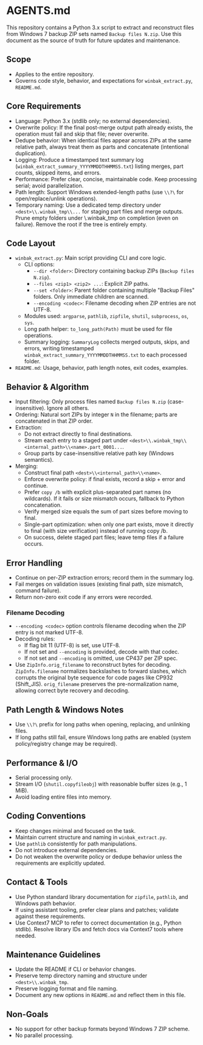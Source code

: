 # AGENTS.md

This repository contains a Python 3.x script to extract and reconstruct files from Windows 7 backup ZIP sets named `Backup files N.zip`. Use this document as the source of truth for future updates and maintenance.

## Scope

- Applies to the entire repository.
- Governs code style, behavior, and expectations for `winbak_extract.py`, `README.md`.

## Core Requirements

- Language: Python 3.x (stdlib only; no external dependencies).
- Overwrite policy: If the final post-merge output path already exists, the operation must fail and skip that file; never overwrite.
- Dedupe behavior: When identical files appear across ZIPs at the same relative path, always treat them as parts and concatenate (intentional duplication).
- Logging: Produce a timestamped text summary log (`winbak_extract_summary_YYYYMMDDTHHMMSS.txt`) listing merges, part counts, skipped items, and errors.
- Performance: Prefer clear, concise, maintainable code. Keep processing serial; avoid parallelization.
- Path length: Support Windows extended-length paths (use `\\?\` for open/replace/unlink operations).
- Temporary naming: Use a dedicated temp directory under `<dest>\\.winbak_tmp\\...` for staging part files and merge outputs. Prune empty folders under <dest>\\.winbak_tmp on completion (even on failure). Remove the root if the tree is entirely empty.

## Code Layout

- `winbak_extract.py`: Main script providing CLI and core logic.
  - CLI options:
    - `--dir <folder>`: Directory containing backup ZIPs (`Backup files N.zip`).
    - `--files <zip1> <zip2> ...`: Explicit ZIP paths.
    - `--set <folder>`: Parent folder containing multiple "Backup Files" folders. Only immediate children are scanned.
    - `--encoding <codec>`: Filename decoding when ZIP entries are not UTF-8.
  - Modules used: `argparse`, `pathlib`, `zipfile`, `shutil`, `subprocess`, `os`, `sys`.
  - Long path helper: `to_long_path(Path)` must be used for file operations.
  - Summary logging: `SummaryLog` collects merged outputs, skips, and errors, writing timestamped `winbak_extract_summary_YYYYMMDDTHHMMSS.txt` to each processed folder.
- `README.md`: Usage, behavior, path length notes, exit codes, examples.

## Behavior & Algorithm

- Input filtering: Only process files named `Backup files N.zip` (case-insensitive). Ignore all others.
- Ordering: Natural sort ZIPs by integer `N` in the filename; parts are concatenated in that ZIP order.
- Extraction:
  - Do not extract directly to final destinations.
  - Stream each entry to a staged part under `<dest>\\.winbak_tmp\\<internal_path>\\<name>.part_0001...`.
  - Group parts by case-insensitive relative path key (Windows semantics).
- Merging:
  - Construct final path `<dest>\\<internal_path>\\<name>`.
  - Enforce overwrite policy: if final exists, record a skip + error and continue.
  - Prefer `copy /b` with explicit plus-separated part names (no wildcards). If it fails or size mismatch occurs, fallback to Python concatenation.
  - Verify merged size equals the sum of part sizes before moving to final.
  - Single-part optimization: when only one part exists, move it directly to final (with size verification) instead of running copy /b.
  - On success, delete staged part files; leave temp files if a failure occurs.

## Error Handling

- Continue on per-ZIP extraction errors; record them in the summary log.
- Fail merges on validation issues (existing final path, size mismatch, command failure).
- Return non-zero exit code if any errors were recorded.

### Filename Decoding

- `--encoding <codec>` option controls filename decoding when the ZIP entry is not marked UTF-8.
- Decoding rules:
  - If flag bit 11 (UTF-8) is set, use UTF-8.
  - If not set and `--encoding` is provided, decode with that codec.
  - If not set and `--encoding` is omitted, use CP437 per ZIP spec.
- Use `ZipInfo.orig_filename` to reconstruct bytes for decoding. `ZipInfo.filename` normalizes backslashes to forward slashes, which corrupts the original byte sequence for code pages like CP932 (Shift_JIS). `orig_filename` preserves the pre-normalization name, allowing correct byte recovery and decoding.

## Path Length & Windows Notes

- Use `\\?\` prefix for long paths when opening, replacing, and unlinking files.
- If long paths still fail, ensure Windows long paths are enabled (system policy/registry change may be required).

## Performance & I/O

- Serial processing only.
- Stream I/O (`shutil.copyfileobj`) with reasonable buffer sizes (e.g., 1 MiB).
- Avoid loading entire files into memory.

## Coding Conventions

- Keep changes minimal and focused on the task.
- Maintain current structure and naming in `winbak_extract.py`.
- Use `pathlib` consistently for path manipulations.
- Do not introduce external dependencies.
- Do not weaken the overwrite policy or dedupe behavior unless the requirements are explicitly updated.

## Contact & Tools

- Use Python standard library documentation for `zipfile`, `pathlib`, and Windows path behavior.
- If using assistant tooling, prefer clear plans and patches; validate against these requirements.
- Use Context7 MCP to refer to correct documentation (e.g., Python stdlib). Resolve library IDs and fetch docs via Context7 tools where needed.

## Maintenance Guidelines

- Update the README if CLI or behavior changes.
- Preserve temp directory naming and structure under `<dest>\\.winbak_tmp`.
- Preserve logging format and file naming.
- Document any new options in `README.md` and reflect them in this file.

## Non-Goals

- No support for other backup formats beyond Windows 7 ZIP scheme.
- No parallel processing.
